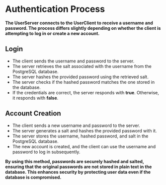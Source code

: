# Authentication Process

**The UserServer connects to the UserClient to receive a username and password. The process differs slightly depending on whether the client is attempting to log in or create a new account.**

## Login

- The client sends the username and password to the server.
- The server retrieves the salt associated with the username from the PostgreSQL database.
- The server hashes the provided password using the retrieved salt.
- The server checks if the hashed password matches the one stored in the database.
- If the credentials are correct, the server responds with **true**. Otherwise, it responds with **false**.

## Account Creation

- The client sends a new username and password to the server.
- The server generates a salt and hashes the provided password with it.
- The server stores the username, hashed password, and salt in the PostgreSQL database.
- The new account is created, and the client can use the username and password to log in subsequently.

**By using this method, passwords are securely hashed and salted, ensuring that the original passwords are not stored in plain text in the database. This enhances security by protecting user data even if the database is compromised.**
